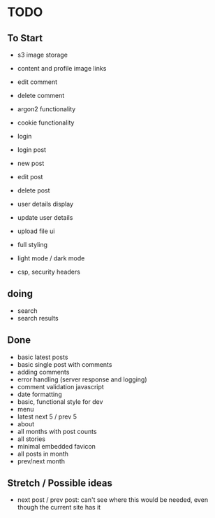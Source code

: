 # TODO

## To Start

- s3 image storage
- content and profile image links

- edit comment
- delete comment

- argon2 functionality
- cookie functionality
- login
- login post

- new post
- edit post
- delete post

- user details display
- update user details

- upload file ui

- full styling
- light mode / dark mode
- csp, security headers

## doing

- search
- search results

## Done

- basic latest posts
- basic single post with comments
- adding comments
- error handling (server response and logging)
- comment validation javascript
- date formatting
- basic, functional style for dev
- menu
- latest next 5 / prev 5
- about
- all months with post counts
- all stories
- minimal embedded favicon
- all posts in month
- prev/next month

## Stretch / Possible ideas

- next post / prev post: can't see where this would be needed, even though the current site has it